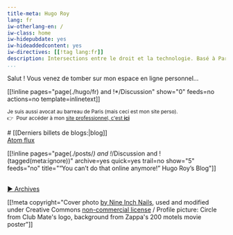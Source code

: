 ```yaml
---
title-meta: Hugo Roy
lang: fr
iw-otherlang-en: /
iw-class: home
iw-hidepubdate: yes
iw-hideaddedcontent: yes
iw-directives: [[!tag lang:fr]] 
description: Intersections entre le droit et la technologie. Basé à Paris.
...
```



Salut ! Vous venez de tomber sur mon espace en ligne personnel...

[[!inline pages="page(./hugo/fr) and !*/Discussion" show="0" feeds=no actions=no template=inlinetext]]

<small>Je suis aussi avocat au barreau de Paris (mais ceci est mon site perso).  
👉  Pour accéder à mon 
<a href="https://avocat.hroy.eu" class="external-link">site professionnel, c'est **ici**</a></small>

<section class="recent-blog-posts">
# [[Derniers billets de blogs:|blog]]

<div class="subscribers"><a class="feedbutton atom btn btn-xs btn-warning" type="application/atom+xml" rel="alternate" title="Blog (Atom feed)" href="/blog/index.atom"><span class="feed-link hide">Atom</span> flux</a></div>

[[!inline pages="page(./posts/*) and !*/Discussion and !(tagged(meta:ignore))" archive=yes quick=yes trail=no show="5" feeds="no" title="“You can’t do that online anymore!” Hugo Roy’s Blog"]]

<br>[▶ Archives](/archives/)
</section>

[[!meta copyright="Cover photo [by Nine Inch Nails](http://www.flickr.com/photos/nineinchnails/7376287586/),
used and modified under Creative Commons [non-commercial license](http://creativecommons.org/licenses/by-nc-sa/2.0/deed.fr) / Profile picture: Circle from Club Mate's logo, background from Zappa's 200 motels movie poster"]]
